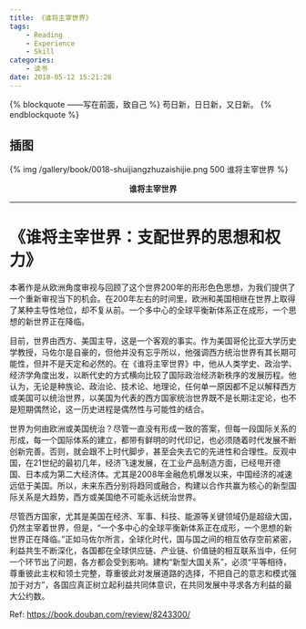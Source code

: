 ```yaml
---
title: 《谁将主宰世界》
tags:
	- Reading
	- Experience
	- Skill
categories:
	- 读书
date: 2018-05-12 15:21:28
---
```


{% blockquote ——写在前面，致自己 %}
苟日新，日日新，又日新。
{% endblockquote %}

<!-- more -->

## 插图
{% img /gallery/book/0018-shuijiangzhuzaishijie.png 500 谁将主宰世界 %}
<p align="center"><b>谁将主宰世界</b></p>

-----

# 《谁将主宰世界：支配世界的思想和权力》

本著作是从欧洲角度审视与回顾了这个世界200年的形形色色思想，为我们提供了一个重新审视当下的机会。在200年左右的时间里，欧洲和美国相继在世界上取得了某种主导性地位，却不复从前。一个多中心的全球平衡新体系正在成形，一个思想的新世界正在降临。

目前，世界由西方、美国主导，这是一个客观的事实。作为美国哥伦比亚大学历史学教授，马佐尔是自豪的，但他并没有忘乎所以，他强调西方统治世界有其长期可能性，但并不是天定和必然的。在《谁将主宰世界》中，他从人类学史、政治学、经济学角度出发，以断代史的方式横向比较了国际政治经济新秩序的发展历程。他认为，无论是种族论、政治论、技术论、地理论，任何单一原因都不足以解释西方或美国可以统治世界，以美国为代表的西方国家统治世界既不是长期注定论，也不是短期偶然论，这一历史进程是偶然性与可能性的结合。

世界为何由欧洲或美国统治？尽管一直没有形成一致的答案，但每一段国际关系的形成，每一个国际体系的建立，都带有鲜明的时代印记，也必须随着时代发展不断创新完善。否则，就会跟不上时代脚步，甚至会失去它的先进性和合理性。反观中国，在21世纪的最初几年，经济飞速发展，在工业产品制造方面，已经甩开德国、日本成为第二大经济体。尤其是2008年金融危机爆发以来，中国经济的减速远低于美国。所以，未来东西分别将趋同或融合，构建以合作共赢为核心的新型国际关系是大趋势，西方或美国绝不可能永远统治世界。

尽管西方国家，尤其是美国在经济、军事、科技、能源等关键领域仍是超级大国，仍然主宰着世界，但是，“一个多中心的全球平衡新体系正在成形，一个思想的新世界正在降临。”正如马佐尔所言，全球化时代，国与国之间的相互依存空前紧密，利益共生不断深化，各国都在全球供应链、产业链、价值链的相互联系当中，任何一个环节出了问题，各方都会受到影响。建构“新型大国关系”，必须“平等相待，尊重彼此主权和领土完整，尊重彼此对发展道路的选择，不把自己的意志和模式强加于对方”，各国应真正树立起利益共同体意识，在共同发展中寻求各方利益的最大公约数。



Ref: https://book.douban.com/review/8243300/
